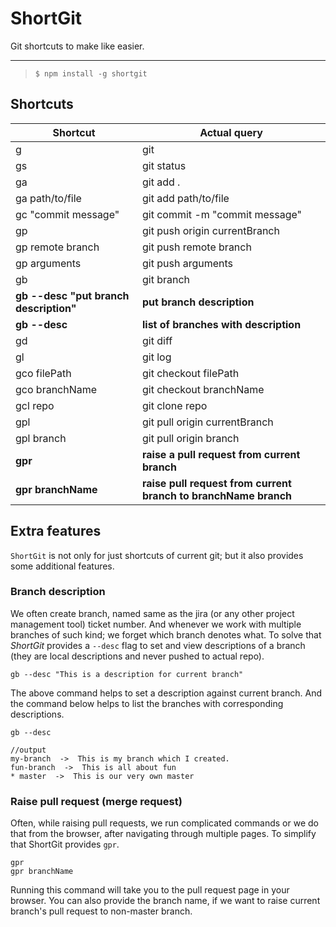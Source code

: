 # ShortGit
Git shortcuts to make like easier.

---

>`$ npm install -g shortgit`

## Shortcuts

Shortcut | Actual query
-|-
g | git
gs | git status
ga | git add .
ga path/to/file | git add path/to/file
gc "commit message" | git commit -m "commit message"
gp | git push origin currentBranch
gp remote branch| git push remote branch
gp arguments | git push arguments
gb | git branch
**gb --desc "put branch description"** | **put branch description**
**gb --desc** | **list of branches with description**
gd | git diff
gl | git log
gco filePath| git checkout filePath
gco branchName | git checkout branchName
gcl repo | git clone repo
gpl | git pull origin currentBranch
gpl branch | git pull origin branch
**gpr** | **raise a pull request from current branch**
**gpr branchName** | **raise pull request from current branch to branchName branch**


## Extra features

`ShortGit` is not only for just shortcuts of current git; but it also provides some additional features.

### Branch description
We often create branch, named same as the jira (or any other project management tool) ticket number. And whenever we work with multiple branches of such kind; we forget which branch denotes what.
To solve that *ShortGit* provides a `--desc` flag to set and view descriptions of a branch (they are local descriptions and never pushed to actual repo).

	gb --desc "This is a description for current branch"

The above command helps to set a description against current branch. And the command below helps to list the branches with corresponding descriptions.

	gb --desc

	//output 
	my-branch  ->  This is my branch which I created.
	fun-branch  ->  This is all about fun
	* master  ->  This is our very own master
	
### Raise pull request (merge request)
Often, while raising pull requests, we run complicated commands or we do that from the browser, after navigating through multiple pages. To simplify that ShortGit provides `gpr`. 

	gpr
	gpr branchName
	
Running this command will take you to the pull request page in your browser. You can also provide the branch name, if we want to raise current branch's pull request to non-master branch.
